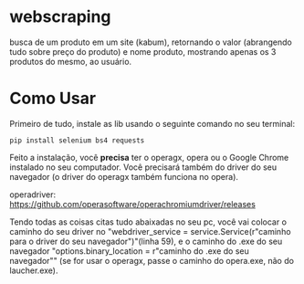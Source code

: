 # webscraping

busca de um produto em um site (kabum), retornando o valor (abrangendo tudo sobre preço do produto) e nome produto, mostrando apenas os 3 produtos do mesmo, ao usuário.

#           Como Usar

Primeiro de tudo, instale as lib usando o seguinte comando no seu terminal:

```pip install selenium bs4 requests```

Feito a instalação, você **precisa** ter o operagx, opera ou o Google Chrome instalado no seu computador. Você precisará também do driver do seu navegador (o driver do operagx também funciona no opera). 

operadriver: https://github.com/operasoftware/operachromiumdriver/releases

Tendo todas as coisas citas tudo abaixadas no seu pc, você vai colocar o caminho do seu driver no "webdriver_service = service.Service(r"caminho para o driver do seu navegador")"(linha 59), e o caminho do .exe do seu navegador "options.binary_location = r"caminho do .exe do seu navegador"" (se for usar o operagx, passe o caminho do opera.exe, não do laucher.exe).
